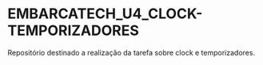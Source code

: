 # EMBARCATECH_U4_CLOCK-TEMPORIZADORES
 Repositório destinado a realização da tarefa sobre clock e temporizadores.
